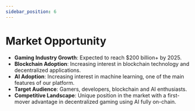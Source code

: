 ```yaml
---
sidebar_position: 6
---
```


# Market Opportunity

- **Gaming Industry Growth**: Expected to reach $200 billion+ by 2025.
- **Blockchain Adoption**: Increasing interest in blockchain technology and decentralized applications.
- **AI Adoption**: Increasing interest in machine learning, one of the main features of our platform.
- **Target Audience**: Gamers, developers, blockchain and AI enthusiasts.
- **Competitive Landscape**: Unique position in the market with a first-mover advantage in decentralized gaming using AI fully on-chain.